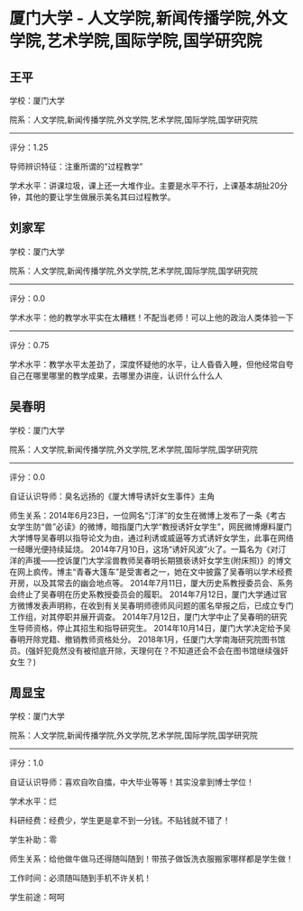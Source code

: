 # 厦门大学 - 人文学院,新闻传播学院,外文学院,艺术学院,国际学院,国学研究院

## 王平

学校：厦门大学

院系：人文学院,新闻传播学院,外文学院,艺术学院,国际学院,国学研究院

* * *

评分：1.25

导师辨识特征：注重所谓的“过程教学”

学术水平：讲课垃圾，课上还一大堆作业。主要是水平不行，上课基本胡扯20分钟，其他的要让学生做展示美名其曰过程教学。

## 刘家军

学校：厦门大学

院系：人文学院,新闻传播学院,外文学院,艺术学院,国际学院,国学研究院

* * *

评分：0.0

学术水平：他的教学水平实在太糟糕！不配当老师！可以上他的政治人类体验一下

* * *

评分：0.75

学术水平：教学水平太差劲了，深度怀疑他的水平，让人昏昏入睡，但他经常自夸自己在哪里哪里的教学成果，去哪里办讲座，认识什么什么人

## 吴春明

学校：厦门大学

院系：人文学院,新闻传播学院,外文学院,艺术学院,国际学院,国学研究院

* * *

评分：0.0

自证认识导师：臭名远扬的《厦大博导诱奸女生事件》主角

师生关系：2014年6月23日，一位网名“汀洋”的女生在微博上发布了一条《考古女学生防“兽”必读》的微博，暗指厦门大学“教授诱奸女学生”，网民微博爆料厦门大学博导吴春明以指导论文为由，通过利诱或威逼等方式诱奸女学生，此事在网络一经曝光便持续延烧。
2014年7月10日，这场“诱奸风波”火了。一篇名为《对汀洋的声援——控诉厦门大学淫兽教师吴春明长期猥亵诱奸女学生(附床照)》的博文在网上疯传。博主“青春大篷车”是受害者之一，她在文中披露了吴春明以学术经费开房，以及其常去的幽会地点等。
2014年7月11日，厦大历史系教授委员会、系务会终止了吴春明在历史系教授委员会的履职。
2014年7月12日，厦门大学通过官方微博发表声明称，在收到有关吴春明师德师风问题的匿名举报之后，已成立专门工作组，对其停职并展开调查。
2014年7月12日，厦门大学中止了吴春明的研究生导师资格，停止其招生和指导研究生。
2014年10月14日，厦门大学决定给予吴春明开除党籍、撤销教师资格处分。
2018年1月，任厦门大学南海研究院图书馆员。(强奸犯竟然没有被彻底开除，天理何在？不知道还会不会在图书馆继续强奸女生？)

## 周显宝

学校：厦门大学

院系：人文学院,新闻传播学院,外文学院,艺术学院,国际学院,国学研究院

* * *

评分：1.0

自证认识导师：喜欢自吹自擂，中大毕业等等！其实没拿到博士学位！

学术水平：烂

科研经费：经费少，学生更是拿不到一分钱。不贴钱就不错了！

学生补助：零

师生关系：给他做牛做马还得随叫随到！带孩子做饭洗衣服搬家哪样都是学生做！

工作时间：必须随叫随到手机不许关机！

学生前途：呵呵